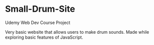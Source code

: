 # Small-Drum-Site
Udemy Web Dev Course Project

Very basic website that allows users to make drum sounds.
Made while exploring basic features of JavaScript.
